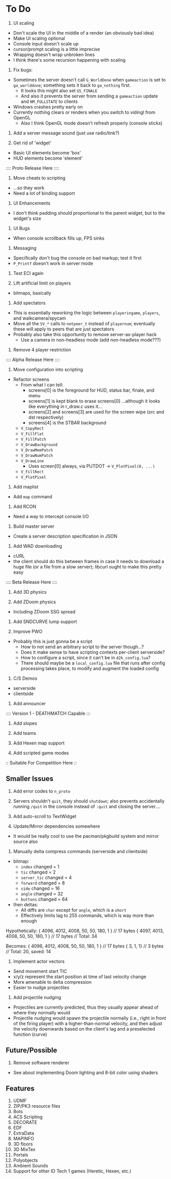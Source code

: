 # To Do

1. UI scaling
  - Don't scale the UI in the middle of a render (an obviously bad idea)
  - Make UI scaling optional
  - Console input doesn't scale up
  - cursor/prompt scaling is a little imprecise
  - Wrapping doesn't wrap unbroken lines
  - I think there's some recursion happening with scaling

1. Fix bugs:
  - Sometimes the server doesn't call `G_WorldDone` when `gameaction` is set to
    `ga_worlddone`; something sets it back to `ga_nothing` first.
    - It looks this might also set `GS_FINALE`
    - And also it prevents the server from sending a `gameaction` update and
      `NM_FULLSTATE` to clients
  - Windows crashes pretty early on
  - Currently nothing clears or renders when you switch to vidingl from OpenGL
    - Also I think OpenGL mode doesn't refresh properly (console sticks)

1. Add a server message sound (just use radio/tink?)

1. Get rid of 'widget'
  - Basic UI elements become 'box'
  - HUD elements become 'element'

:::: Proto Release Here ::::

1. Move cheats to scripting
  - ...so they work
  - Need a lot of binding support

1. UI Enhancements
  - I don't think padding should proportional to the parent widget, but to
    the widget's size

1. UI Bugs
  - When console scrollback fills up, FPS sinks

1. Messaging
  - Specifically don't bug the console on bad markup; test it first
  - `P_Printf` doesn't work in server mode

1. Test ECI again

1. Lift artificial limit on players
  - bitmaps, basically

1. Add spectators
  - This is essentially reworking the logic between `playeringame`, `players`,
    and walkcamera/spycam
  - Move all the `SV_*` calls to `netpeer_t` instead of `playernum`; eventually
    these will apply to peers that are just spectators
  - Probably also take this opportunity to remove server-as-player hack
    - Use a camera in non-headless mode (add non-headless mode???)

1. Remove 4 player restriction

:::: Alpha Release Here ::::

1. Move configuration into scripting
  - Refactor screens
    - From what I can tell:
      - screens[0] is the foreground for HUD, status bar, finale, and menu
      - screens[1] is kept blank to erase screens[0]
        ...although it looks like everything in r_draw.c uses it...
      - screens[2] and screens[3] are used for the screen wipe (src and dst
        respectively)
      - screens[4] is the STBAR background
    - `V_CopyRect`
    - `V_FillFlat`
    - `V_FillPatch`
    - `V_DrawBackground`
    - `V_DrawMemPatch`
    - `V_DrawNumPatch`
    - `V_DrawLine`
      - Uses screen[0] always, via PUTDOT -> `V_PlotPixel(0, ...)`
    - `V_FillRect`
    - `V_PlotPixel`

1. Add maplist
  - Add `map` command

1. Add RCON
  - Need a way to intercept console I/O

1. Build master server
  - Create a server description specification in JSON

1. Add WAD downloading
  - cURL
  - the client should do this between frames in case it needs to download a
    huge file (or a file from a slow server); libcurl ought to make this
    pretty easy

:::: Beta Release Here ::::

1. Add 3D physics

1. Add ZDoom physics
  - Including ZDoom SSG spread

1. Add SNDCURVE lump support

1. Improve PWO
  - Probably this is just gonna be a script
    - How to not send an arbitrary script to the server though...?
    - Does it make sense to have scripting contexts per-client serverside?
    - How to configure a script, since it can't be in `d2k_config.lua`?
    - There should maybe be a `local_config.lua` file that runs after config
      processing takes place, to modify and augment the loaded config

1. C/S Demos
  - serverside
  - clientside

1. Add announcer

:::: Version 1 - DEATHMATCH Capable :::

1. Add slopes

1. Add teams

1. Add Hexen map support

1. Add scripted game modes

:: Suitable For Competition Here ::

## Smaller Issues

1. Add error codes to `n_proto`

1. Servers shouldn't `quit`, they should `shutdown`; also prevents accidentally
   running `/quit` in the console instead of `:quit` and closing the server....

1. Add auto-scroll to TextWidget

1. Update/Mirror dependencies somewhere
  - It would be really cool to use the pacman/pkgbuild system and mirror source
    also

1. Manually delta compress commands (serverside and clientside)
  - bitmap:
    - `index` changed      = 1
    - `tic` changed        = 2
    - `server_tic` changed = 4
    - `forward` changed    = 8
    - `side` changed       = 16
    - `angle` changed      = 32
    - `buttons` changed    = 64
  - then deltas:
    - All diffs are `char` except for `angle`, which is a `short`
    - Effectively limits lag to 255 commands, which is way more than enough

  Hypothetically:
    { 4096, 4012, 4008, 50, 50, 180, 1 } // 17 bytes
    { 4097, 4013, 4008, 50, 50, 180, 1 } // 17 bytes
                                         // Total: 34

  Becomes:
    { 4096, 4012, 4008, 50, 50, 180, 1 } // 17 bytes
    { 3, 1, 1}                           //  3 bytes
                                         // Total: 20, saved: 14

1. Implement actor vectors
  - Send movement start TIC
  - x/y/z represent the start position at time of last velocity change
  - More amenable to delta compression
  - Easier to nudge projectiles

1. Add projectile nudging
  - Projectiles are currently predicted, thus they usually appear ahead of
    where they normally would
  - Projectile nudging would spawn the projectile normally (i.e., right in
    front of the firing player) with a higher-than-normal velocity, and then
    adjust the velocity downwards based on the client's lag and a preselected
    function (curve)

## Future/Possible

1. Remove software renderer
  - See about implementing Doom lighting and 8-bit color using shaders

## Features

1. UDMF
1. ZIP/PK3 resource files
1. Bots
1. ACS Scripting
1. DECORATE
1. EDF
1. ExtraData
1. MAPINFO
1. 3D floors
1. 3D MixTex
1. Portals
1. Polyobjects
1. Ambient Sounds
1. Support for other ID Tech 1 games (Heretic, Hexen, etc.)

<!-- vi: set et ts=4 sw=4 tw=79: -->


